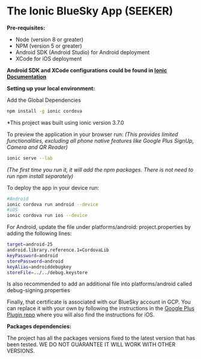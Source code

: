 # The Ionic BlueSky App (SEEKER)

**Pre-requisites:**
* Node (version 8 or greater)
* NPM (version 5 or greater)
* Android SDK (Android Studio) for Android deployment
* XCode for iOS deployment

**Android SDK and XCode configurations could be found in [Ionic Documentation](https://ionicframework.com/docs/intro/deploying/)**

**Setting up your local environment:**

Add the Global Dependencies
```bash
npm install -g ionic cordova
```
*This project was built using ionic version 3.7.0

To preview the application in your browser run: *(This provides limited functionalities, excluding all phone native features like Google Plus SignUp, Camera and QR Reader)*
```bash
ionic serve --lab
```
*(The first time you run it, it will add the npm packages. There is not need to run npm install separately)*

To deploy the app in your device run:
```bash
#Android
ionic cordova run android --device
#iOS
ionic cordova run ios --device
```

For Android, update the file under platforms/android: project.properties by adding the following lines:

```bash
target=android-25
android.library.reference.1=CordovaLib
keyPassword=android
storePassword=android
keyAlias=androiddebugkey
storeFile=../../debug.keystore
```

Is also recommended to add an additional file into platforms/android called debug-signing.properties

Finally, that certificate is associated with our BlueSky account in GCP. You can replace it with your own by following the instructions in the [Google Plus Plugin repo](https://github.com/EddyVerbruggen/cordova-plugin-googleplus) where you will also find the instructions for iOS.

**Packages dependencies:**

The project has all the packages versions fixed to the latest version that has been tested. WE DO NOT GUARANTEE IT WILL WORK WITH OTHER VERSIONS. 